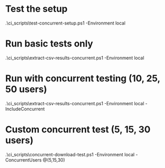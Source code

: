 # Test the setup
.\ci_scripts\test-concurrent-setup.ps1 -Environment local

# Run basic tests only
.\ci_scripts\extract-csv-results-concurrent.ps1 -Environment local

# Run with concurrent testing (10, 25, 50 users)
.\ci_scripts\extract-csv-results-concurrent.ps1 -Environment local -IncludeConcurrent

# Custom concurrent test (5, 15, 30 users)
.\ci_scripts\concurrent-download-test.ps1 -Environment local -ConcurrentUsers @(5,15,30)
